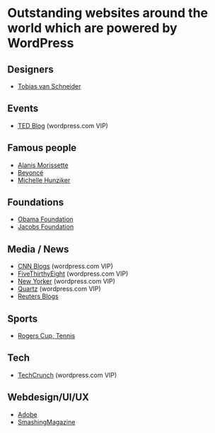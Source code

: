 # Outstanding websites around the world which are powered by WordPress

## Designers
- [Tobias van Schneider](http://www.vanschneider.com/blog/)

## Events
- [TED Blog](http://blog.ted.com/) (wordpress.com VIP)

## Famous people
- [Alanis Morissette](http://alanis.com/)
- [Beyoncé](http://www.beyonce.com/)
- [Michelle Hunziker](http://www.michellehunziker.it/en)

## Foundations
- [Obama Foundation](https://www.obama.org/)
- [Jacobs Foundation](http://jacobsfoundation.org/)

## Media / News
- [CNN Blogs](http://edition.cnn.com/exchange/blogs/index.html) (wordpress.com VIP)
- [FiveThirthyEight](http://fivethirtyeight.com/) (wordpress.com VIP)
- [New Yorker](http://www.newyorker.com/) (wordpress.com VIP)
- [Quartz](http://qz.com/) (wordpress.com VIP)
- [Reuters Blogs](http://blogs.reuters.com/us/)

## Sports
- [Rogers Cup, Tennis](http://www.rogerscup.com/)

## Tech
- [TechCrunch](http://techcrunch.com/) (wordpress.com VIP)

## Webdesign/UI/UX
- [Adobe](http://blogs.adobe.com/)
- [SmashingMagazine](http://smashingmag.com/)